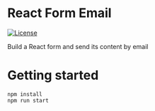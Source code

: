 # React Form Email
[![License](http://img.shields.io/:license-mit-blue.svg)](http://misacorp.mit-license.org)

Build a React form and send its content by email

# Getting started

```
npm install
npm run start
```
